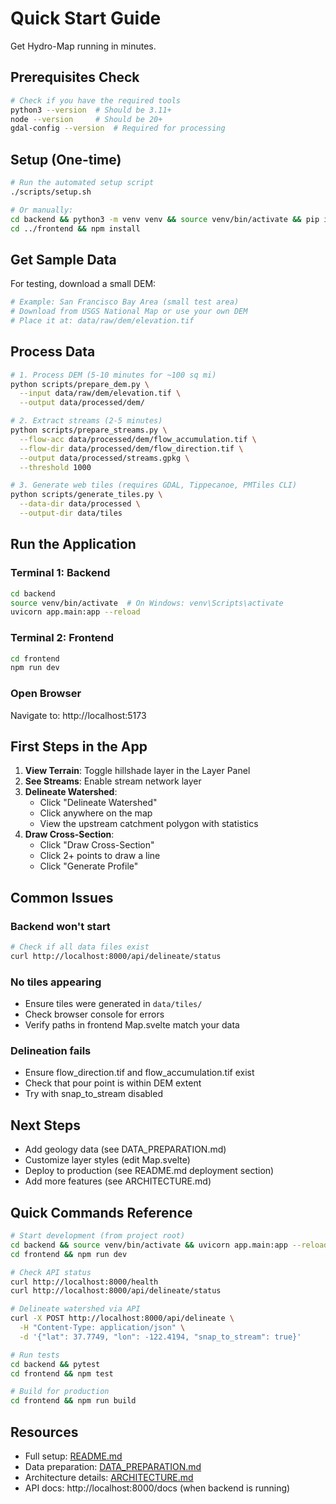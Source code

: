 # Quick Start Guide

Get Hydro-Map running in minutes.

## Prerequisites Check

```bash
# Check if you have the required tools
python3 --version  # Should be 3.11+
node --version     # Should be 20+
gdal-config --version  # Required for processing
```

## Setup (One-time)

```bash
# Run the automated setup script
./scripts/setup.sh

# Or manually:
cd backend && python3 -m venv venv && source venv/bin/activate && pip install -r requirements.txt
cd ../frontend && npm install
```

## Get Sample Data

For testing, download a small DEM:

```bash
# Example: San Francisco Bay Area (small test area)
# Download from USGS National Map or use your own DEM
# Place it at: data/raw/dem/elevation.tif
```

## Process Data

```bash
# 1. Process DEM (5-10 minutes for ~100 sq mi)
python scripts/prepare_dem.py \
  --input data/raw/dem/elevation.tif \
  --output data/processed/dem/

# 2. Extract streams (2-5 minutes)
python scripts/prepare_streams.py \
  --flow-acc data/processed/dem/flow_accumulation.tif \
  --flow-dir data/processed/dem/flow_direction.tif \
  --output data/processed/streams.gpkg \
  --threshold 1000

# 3. Generate web tiles (requires GDAL, Tippecanoe, PMTiles CLI)
python scripts/generate_tiles.py \
  --data-dir data/processed \
  --output-dir data/tiles
```

## Run the Application

### Terminal 1: Backend
```bash
cd backend
source venv/bin/activate  # On Windows: venv\Scripts\activate
uvicorn app.main:app --reload
```

### Terminal 2: Frontend
```bash
cd frontend
npm run dev
```

### Open Browser
Navigate to: http://localhost:5173

## First Steps in the App

1. **View Terrain**: Toggle hillshade layer in the Layer Panel
2. **See Streams**: Enable stream network layer
3. **Delineate Watershed**:
   - Click "Delineate Watershed"
   - Click anywhere on the map
   - View the upstream catchment polygon with statistics
4. **Draw Cross-Section**:
   - Click "Draw Cross-Section"
   - Click 2+ points to draw a line
   - Click "Generate Profile"

## Common Issues

### Backend won't start
```bash
# Check if all data files exist
curl http://localhost:8000/api/delineate/status
```

### No tiles appearing
- Ensure tiles were generated in `data/tiles/`
- Check browser console for errors
- Verify paths in frontend Map.svelte match your data

### Delineation fails
- Ensure flow_direction.tif and flow_accumulation.tif exist
- Check that pour point is within DEM extent
- Try with snap_to_stream disabled

## Next Steps

- Add geology data (see DATA_PREPARATION.md)
- Customize layer styles (edit Map.svelte)
- Deploy to production (see README.md deployment section)
- Add more features (see ARCHITECTURE.md)

## Quick Commands Reference

```bash
# Start development (from project root)
cd backend && source venv/bin/activate && uvicorn app.main:app --reload &
cd frontend && npm run dev

# Check API status
curl http://localhost:8000/health
curl http://localhost:8000/api/delineate/status

# Delineate watershed via API
curl -X POST http://localhost:8000/api/delineate \
  -H "Content-Type: application/json" \
  -d '{"lat": 37.7749, "lon": -122.4194, "snap_to_stream": true}'

# Run tests
cd backend && pytest
cd frontend && npm test

# Build for production
cd frontend && npm run build
```

## Resources

- Full setup: [README.md](../README.md)
- Data preparation: [DATA_PREPARATION.md](./DATA_PREPARATION.md)
- Architecture details: [ARCHITECTURE.md](./ARCHITECTURE.md)
- API docs: http://localhost:8000/docs (when backend is running)
